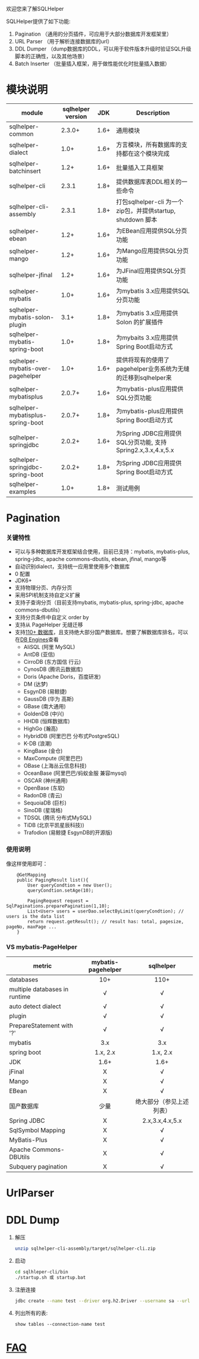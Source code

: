 欢迎您来了解SQLHelper

SQLHelper提供了如下功能:
  1) Pagination （通用的分页插件，可应用于大部分数据库开发框架里）
  2) URL Parser （用于解析连接数据库的url）
  3) DDL Dumper （dump数据库的DDL，可以用于软件版本升级时验证SQL升级脚本的正确性，以及其他场景）
  4) Batch Inserter （批量插入框架，用于做性能优化时批量插入数据）

# 模块说明
  |   module         | sqlhelper version | JDK |  Description      |
  |------------------|-------------------|-----|-------------------|
  | sqlhelper-common | 2.3.0+            |1.6+ |通用模块          |
  | sqlhelper-dialect| 1.0+              |1.6+ |方言模块，所有数据库的支持都在这个模块完成 |
  | sqlhelper-batchinsert |1.2+          |1.6+ |批量插入工具框架     | 
  | sqlhelper-cli    | 2.3.1             |1.8+ |提供数据库表DDL相关的一些命令 |
  | sqlhelper-cli-assembly| 2.3.1        |1.8+ |打包sqlhelper-cli 为一个zip包，并提供startup, shutdown 脚本|
  | sqlhelper-ebean | 1.2+               |1.6+ |为EBean应用提供SQL分页功能|
  | sqlhelper-mango | 1.2+               |1.6+ |为Mango应用提供SQL分页功能|
  | sqlhelper-jfinal| 1.2+               |1.6+ |为JFinal应用提供SQL分页功能|
  | sqlhelper-mybatis| 1.0+              |1.6+ |为mybatis 3.x应用提供SQL分页功能|
  | sqlhelper-mybatis-solon-plugin| 3.1+ |1.8+ |为mybatis 3.x应用提供Solon 的扩展插件|
  | sqlhelper-mybatis-spring-boot|1.0+   |1.8+ | 为mybaits 3.x应用提供Spring Boot启动方式|
  | sqlhelper-mybatis-over-pagehelper|1.0+|1.6+| 提供将现有的使用了pagehelper业务系统为无缝的迁移到sqlhelper来|
  | sqlhelper-mybatisplus|2.0.7+         |1.6+ | 为mybatis-plus应用提供SQL分页功能|
  | sqlhelper-mybatisplus-spring-boot|2.0.7+|1.8+| 为mybatis-plus应用提供Spring Boot启动方式|
  | sqlhelper-springjdbc|2.0.2+          |1.6+ | 为Spring JDBC应用提供SQL分页功能, 支持Spring2.x,3.x,4.x,5.x|
  | sqlhelper-springjdbc-spring-boot|2.0.2+|1.8+| 为Spring JDBC应用提供Spring Boot启动方式|
  | sqlhelper-examples|1.0+              |1.8+ | 测试用例|

# Pagination

### 关键特性
  + 可以与多种数据库开发框架结合使用，目前已支持：mybatis, mybatis-plus, spring-jdbc, apache commons-dbutils, ebean, jfinal, mango等  
  + 自动识别dialect，支持统一应用里使用多个数据库
  + 0 配置
  + JDK6+
  + 支持物理分页、内存分页
  + 采用SPI机制支持自定义扩展
  + 支持子查询分页（目前支持mybatis, mybatis-plus, spring-jdbc, apache commons-dbutils）
  + 支持分页条件中自定义 order by 
  + 支持从 PageHelper 无缝迁移
  + 支持[110+ 数据库](supported_dbs.md)，且支持绝大部分国产数据库。想要了解数据库排名，可以在[DB Engines](https://db-engines.com/en/ranking/relational+dbms)查看
      + AliSQL (阿里 MySQL)
      + AntDB (亚信)
      + CirroDB (东方国信 行云)
      + CynosDB (腾讯云数据库)
      + Doris (Apache Doris，百度研发)
      + DM (达梦)
      + EsgynDB (易鲸捷)
      + GaussDB (华为 高斯)
      + GBase (南大通用)
      + GoldenDB (中兴)
      + HHDB (恒辉数据库)
      + HighGo (瀚高)
      + HybridDB (阿里巴巴 分布式PostgreSQL)
      + K-DB (浪潮)
      + KingBase (金仓)
      + MaxCompute (阿里巴巴)
      + OBase (上海丛云信息科技)
      + OceanBase (阿里巴巴/蚂蚁金服 兼容mysql)
      + OSCAR (神州通用)
      + OpenBase (东软)
      + RadonDB (青云)
      + SequoiaDB (巨杉)
      + SinoDB (星瑞格)
      + TDSQL (腾讯 分布式MySQL)
      + TiDB (北京平凯星辰科技))
      + Trafodion (易鲸捷 EsgynDB的开源版)  

### 使用说明
  像这样使用即可：
```
    @GetMapping
    public PagingResult list(){
        User queryCondtion = new User();
        queryCondtion.setAge(10);
   
        PagingRequest request = SqlPaginations.preparePagination(1,10);
        List<User> users = userDao.selectByLimit(queryCondtion); // users is the data list        
        return request.getResult(); // result has: total, pagesize, pageNo, maxPage ...
    }
```
  
### VS mybatis-PageHelper
|  metric                  | mybatis-pagehelper |      sqlhelper    |
|--------------------------|:------------------:|:-----------------:|
|  databases               |         10+        |         110+      |
|  multiple databases in runtime |   √          |         √         |
|  auto detect dialect     |         √          |         √         |
|  plugin                  |         √          |         √         |
|  PrepareStatement with '?'|        √          |         √         |                             
|  mybatis                 |         3.x        |         3.x       |
|  spring boot             |         1.x, 2.x   |         1.x, 2.x  |
|  JDK                     |         1.6+       |         1.6+      |
|  jFinal                  |         X          |         √         |
|  Mango                   |         X          |         √         |
|  EBean                   |         X          |         √         | 
|  国产数据库               |         少量        |绝大部分（参见上述列表）|
|  Spring JDBC             |         X          | 2.x,3.x,4.x,5.x   | 
|  SqlSymbol Mapping       |         X          |         √         |
|  MyBatis-Plus            |         X          |         √         |   
|  Apache Commons-DBUtils  |         X          |         √         |
|  Subquery pagination     |         X          |         √         |  


# UrlParser

# DDL Dump
   1. 解压
      ```sh
      unzip sqlhelper-cli-assembly/target/sqlhelper-cli.zip
      ```
   2. 启动
      ```sh
      cd sqlhleper-cli/bin
      ./startup.sh 或 startup.bat
      ```
   3. 注册连接
      ```sh
      jdbc create --name test --driver org.h2.Driver --username sa --url jdbc:h2:~/test
      ```
   4. 列出所有的表:
      ```
      show tables --connection-name test
      ```
# [FAQ](https://github.com/fangjinuo/sqlhelper/wiki/FAQ)